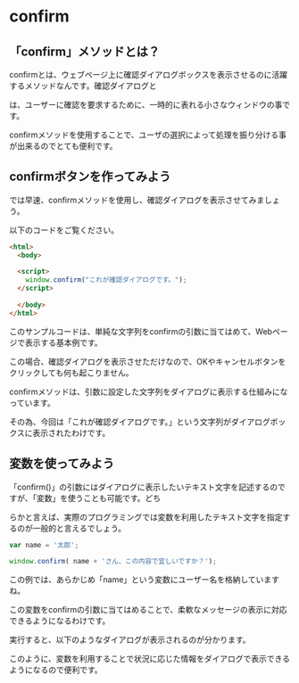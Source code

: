 # confirm

## 「confirm」メソッドとは？

confirmとは、ウェブページ上に確認ダイアログボックスを表示させるのに活躍するメソッドなんです。確認ダイアログと

は、ユーザーに確認を要求するために、一時的に表れる小さなウィンドウの事です。

confirmメソッドを使用することで、ユーザの選択によって処理を振り分ける事が出来るのでとても便利です。

## confirmボタンを作ってみよう

では早速、confirmメソッドを使用し、確認ダイアログを表示させてみましょう。

以下のコードをご覧ください。

```html
<html>
  <body>
 
  <script>
    window.confirm("これが確認ダイアログです。");
  </script>
 
  </body>
</html>
```

このサンプルコードは、単純な文字列をconfirmの引数に当てはめて、Webページで表示する基本例です。

この場合、確認ダイアログを表示させただけなので、OKやキャンセルボタンをクリックしても何も起こりません。

confirmメソッドは、引数に設定した文字列をダイアログに表示する仕組みになっています。

その為、今回は「これが確認ダイアログです。」という文字列がダイアログボックスに表示されたわけです。

## 変数を使ってみよう

「confirm()」の引数にはダイアログに表示したいテキスト文字を記述するのですが、「変数」を使うことも可能です。どち

らかと言えば、実際のプログラミングでは変数を利用したテキスト文字を指定するのが一般的と言えるでしょう。


```js
var name = '太郎';
 
window.confirm( name + 'さん、この内容で宜しいですか？');
```

この例では、あらかじめ「name」という変数にユーザー名を格納していますね。

この変数をconfirmの引数に当てはめることで、柔軟なメッセージの表示に対応できるようになるわけです。

実行すると、以下のようなダイアログが表示されるのが分かります。


このように、変数を利用することで状況に応じた情報をダイアログで表示できるようになるので便利です。